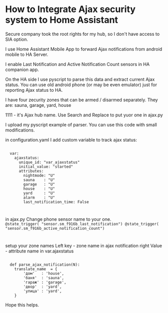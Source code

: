 # How to Integrate Ajax security system to Home Assistant

Secure company took the root rights for my hub, so I don't have access to SIA option.

I use Home Assistant Mobile App to forward Ajax notifications from android mobile to HA Server.

I enable Last Notification and Active Notification Count sensors in HA companion app.

On the HA side I use pyscript to parse this data and extract current Ajax status. You can use old android phone (or may be even emulator) just for reporting Ajax status to HA.

I have four zecurity zones that can be armed / disarmed separately. They are: sauna, garage, yard, house

1111 - it's Ajax hub name. Use Search and Replace to put yuor one in ajax.py

I upload my pyscript example of parser. You can use this code with small modifications. 

in configuration.yaml  I add custom variable to track ajax status:

<code>
  var:
    ajaxstatus:
      unique_id: "var_ajaxstatus"
      initial_value: "started"
      attributes:
        nightmode: "U"
        sauna    : "U"
        garage   : "U"
        house    : "U"
        yard     : "U"
        alarm    : "U"
        last_notification_time: False
</code>

#

in ajax.py Change phone sensor name to your one.
<code>
  @state_trigger( "sensor.sm_f916b_last_notification")
  @state_trigger( "sensor.sm_f916b_active_notification_count")
</code>

#

setup your zone names
Left key - zone name in ajax notification
right Value - attribute name in var.ajaxstatus 

<code>
  def parse_ajax_notification(N):	
  	translate_name	= {
  		'дом'   : 'house',
  		'баня'  : 'sauna',
  		'гараж' : 'garage',
  		'двор'  : 'yard',
  		'улица' : 'yard',
  	}
</code>
 
Hope this helps. 
